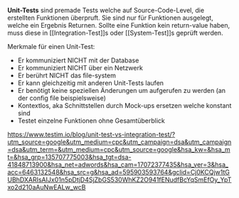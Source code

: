**Unit-Tests** sind premade Tests welche auf Source-Code-Level, die erstellten Funktionen überpruft. Sie sind nur für Funktionen ausgelegt, welche ein Ergebnis Returnen. Sollte eine Funktion kein return-value haben, muss diese in [[Integration-Test]]s oder [[System-Test]]s geprüft werden.

Merkmale für einen Unit-Test:

-   Er kommuniziert NICHT mit der Database
-   Er kommuniziert NICHT über ein Netzwerk
-   Er berührt NICHT das file-system
-   Er kann gleichzeitig mit anderen Unit-Tests laufen
-   Er benötigt keine speziellen Änderungen um aufgerufen zu werden (an der config file beispielsweise)
- Kontextlos, aka Schnittstellen durch Mock-ups ersetzen welche konstant sind
- Testet einzelne Funktionen ohne Gesamtüberblick

https://www.testim.io/blog/unit-test-vs-integration-test/?utm_source=google&utm_medium=cpc&utm_campaign=dsa&utm_campaign=dsa&utm_term=&utm_medium=cpc&utm_source=google&hsa_kw=&hsa_mt=&hsa_grp=135707775003&hsa_tgt=dsa-41848713900&hsa_net=adwords&hsa_cam=17072377435&hsa_ver=3&hsa_acc=6463132548&hsa_src=g&hsa_ad=595903593764&gclid=Cj0KCQjw1tGUBhDXARIsAIJx01n5pDtjD4SjZbGS530WhKZ2O941fENudfBcYqSmEfOy_YpTxo2d210aAuNwEALw_wcB